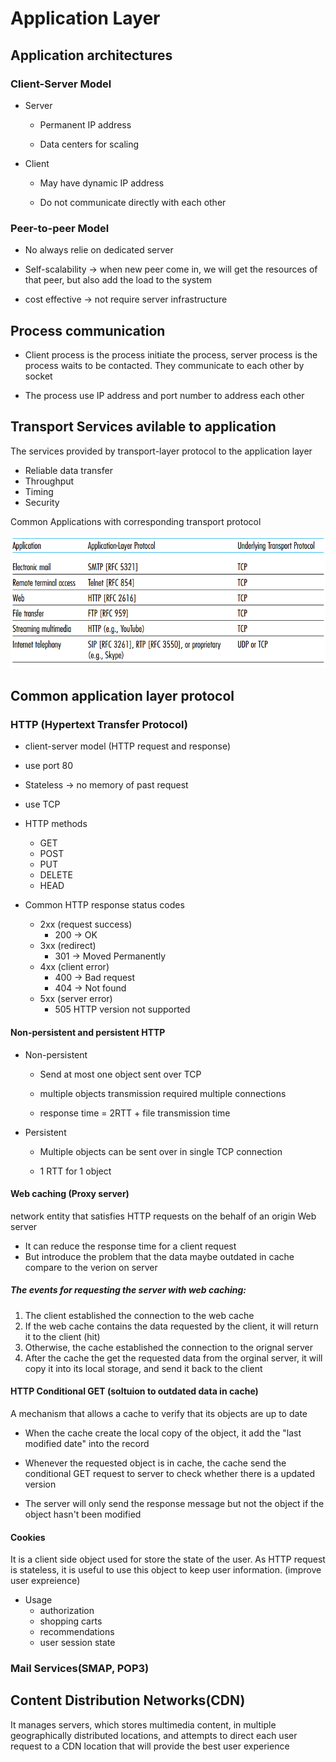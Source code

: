 # Application Layer

## Application architectures
### Client-Server Model
* Server
  
  * Permanent IP address
  
  * Data centers for scaling

* Client
  
  * May have dynamic IP address
  
  * Do not communicate directly with each other
### Peer-to-peer Model
* No always relie on dedicated server

* Self-scalability -> when new peer come in, we will get the resources of that peer, but also add the load to the system

* cost effective -> not require server infrastructure 
## Process communication
* Client process is the process initiate the process, server process is the process waits to be contacted. They communicate to each other by socket

* The process use IP address and port number to address each other

## Transport Services avilable to application
The services provided by transport-layer protocol to the application layer

* Reliable data transfer
* Throughput
* Timing
* Security

Common Applications with corresponding transport protocol
<p align="center"> 
<img src="img/common-applications.png" />
</p>

## Common application layer protocol
### HTTP (Hypertext Transfer Protocol)
* client-server model (HTTP request and response)

* use port 80

* Stateless -> no memory of past request

* use TCP

* HTTP methods
  * GET
  * POST
  * PUT
  * DELETE
  * HEAD
* Common HTTP response status codes
  * 2xx (request success)
    * 200 -> OK
  * 3xx (redirect)
    * 301 -> Moved Permanently
  * 4xx (client error)
    * 400 -> Bad request
    * 404 -> Not found
  * 5xx (server error)
    * 505 HTTP version not supported
  
#### Non-persistent and persistent HTTP
* Non-persistent
  * Send at most one object sent over TCP

  * multiple objects transmission required multiple connections
  
  * response time = 2RTT + file transmission time

* Persistent
  
  * Multiple objects can be sent over in single TCP connection

  * 1 RTT for 1 object

#### Web caching (Proxy server)
network entity that satisfies HTTP requests on the behalf of an origin Web server

* It can reduce the response time for a client request
* But introduce the problem that the data maybe outdated in cache compare to the verion on server
##### The events for requesting the server with web caching:
1. The client established the connection to the web cache
2. If the web cache contains the data requested by the client, it will return it to the client (hit)
3. Otherwise, the cache established the connection to the orignal server
4. After the cache the get the requested data from the orginal server, it will copy it into its local storage, and send it back to the client
 
#### HTTP Conditional GET (soltuion to outdated data in cache)
A mechanism that allows a cache to verify that its objects are up to date
* When the cache create the local copy of the object, it add the "last modified date" into the record
  
* Whenever the requested object is in cache, the cache send the conditional GET request to server to check whether there is a updated version

* The server will only send the response message but not the object if the object hasn't been modified

#### Cookies
It is a client side object used for store the state of the user. As HTTP request is stateless, it is useful to use this object to keep user information. (improve user expreience)
* Usage
  * authorization
  * shopping carts
  * recommendations
  * user session state
### Mail Services(SMAP, POP3)
## Content Distribution Networks(CDN)
It manages servers, which stores multimedia content, in multiple geographically distributed locations, and attempts to direct each user request to a CDN location that will provide the best user experience
